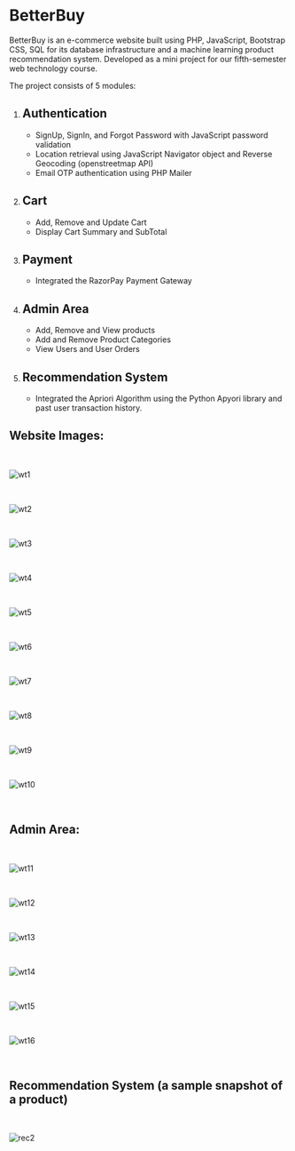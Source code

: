 <h1>BetterBuy</h1>
<p>BetterBuy is an e-commerce website built using PHP, JavaScript, Bootstrap CSS, SQL for its database infrastructure and a machine learning product recommendation system. Developed as a mini project for our fifth-semester web technology course. </p>

<p>The project consists of 5 modules:</p>
<ol>
  
  <li>
    <h2>Authentication</h2>
    <ul>
      <li>
        SignUp, SignIn, and Forgot Password with JavaScript password validation
      </li>
      <li>
        Location retrieval using JavaScript Navigator object and Reverse Geocoding (openstreetmap API)
      </li>
      <li>
        Email OTP authentication using PHP Mailer
      </li>
    </ul>
  </li>
  
  <li>
    <h2>Cart</h2>
    <ul>
      <li>
        Add, Remove and Update Cart
      </li>
      <li>
        Display Cart Summary and SubTotal
      </li>
    </ul>
  </li>
  
  <li>
    <h2>Payment</h2>
    <ul>
      <li>
        Integrated the RazorPay Payment Gateway
      </li>
    </ul>
  </li>
  
  <li>
    <h2>Admin Area</h2>
    <ul>
      <li>
        Add, Remove and View products
      </li>
      <li>
        Add and Remove Product Categories
      </li>
      <li>
        View Users and User Orders
      </li>
    </ul>
  </li>

  <li>
    <h2>Recommendation System</h2>
    <ul>
      <li>
        Integrated the Apriori Algorithm using the Python Apyori library and past user transaction history. 
      </li>
    </ul>
  </li>
  
</ol>

<h2>Website Images: </h2>

<br>

![wt1](https://github.com/joshuadlima/BetterBuy/assets/90946664/e618413a-0ce3-443b-aa9f-0244a6450315)

<br>

![wt2](https://github.com/joshuadlima/BetterBuy/assets/90946664/50b66666-862a-45b9-bdde-2728b054dc64)

<br>

![wt3](https://github.com/joshuadlima/BetterBuy/assets/90946664/78ab41af-e4ae-4df1-89c8-12b3095d8f24)

<br>

![wt4](https://github.com/joshuadlima/BetterBuy/assets/90946664/fa43bece-a4d9-4683-b7b5-8d7964121687)

<br>

![wt5](https://github.com/joshuadlima/BetterBuy/assets/90946664/f069ee6f-d4ac-426b-aa2b-f340a4ec0be7)

<br>

![wt6](https://github.com/joshuadlima/BetterBuy/assets/90946664/7198b88a-98eb-4d17-bf05-d6cf7de47fc5)

<br>

![wt7](https://github.com/joshuadlima/BetterBuy/assets/90946664/e6989636-f6d6-4235-a864-ba06f618d086)

<br>

![wt8](https://github.com/joshuadlima/BetterBuy/assets/90946664/17f52330-53e5-46e9-9e07-8b5e94de6642)

<br>

![wt9](https://github.com/joshuadlima/BetterBuy/assets/90946664/558fd4f4-4f22-4621-9e8c-ca9951beb744)

<br>

![wt10](https://github.com/joshuadlima/BetterBuy/assets/90946664/ce553b7c-e774-4da3-b967-42c743665cc5)

<br>


<h2>Admin Area: </h2>

<br>

![wt11](https://github.com/joshuadlima/BetterBuy/assets/90946664/2f97cc2e-48af-44ed-9365-8c01f8493307)

<br>

![wt12](https://github.com/joshuadlima/BetterBuy/assets/90946664/d8f04201-98e0-47f6-8357-7e6c327f1bd0)

<br>

![wt13](https://github.com/joshuadlima/BetterBuy/assets/90946664/1959c973-eb9c-48f6-9f30-f7e7991471f8)

<br>

![wt14](https://github.com/joshuadlima/BetterBuy/assets/90946664/9c0b8b69-41f8-4682-ba23-35564915da57)

<br>

![wt15](https://github.com/joshuadlima/BetterBuy/assets/90946664/e121ab66-1c43-4f2d-bc15-8cf69af1e912)

<br>

![wt16](https://github.com/joshuadlima/BetterBuy/assets/90946664/1c07a62e-f376-4bbd-ab09-5127e6475048)

<br>

<h2>Recommendation System (a sample snapshot of a product)</h2>

<br>

![rec2](https://github.com/joshuadlima/BetterBuy/assets/90946664/9f909489-5677-4d3a-a2b8-db8a7592da91)

<br>
